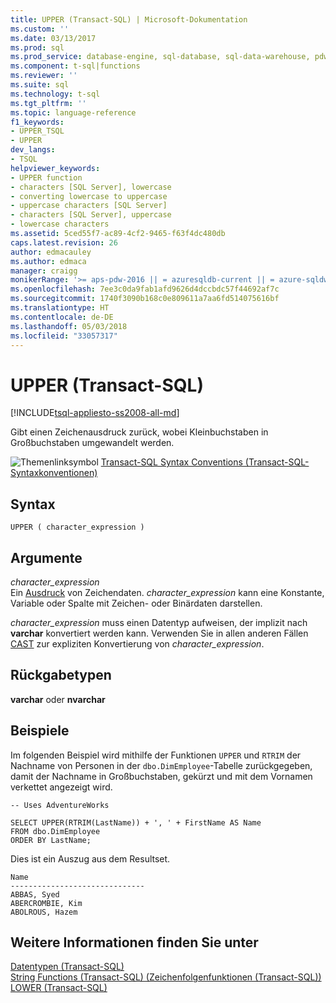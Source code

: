 ```yaml
---
title: UPPER (Transact-SQL) | Microsoft-Dokumentation
ms.custom: ''
ms.date: 03/13/2017
ms.prod: sql
ms.prod_service: database-engine, sql-database, sql-data-warehouse, pdw
ms.component: t-sql|functions
ms.reviewer: ''
ms.suite: sql
ms.technology: t-sql
ms.tgt_pltfrm: ''
ms.topic: language-reference
f1_keywords:
- UPPER_TSQL
- UPPER
dev_langs:
- TSQL
helpviewer_keywords:
- UPPER function
- characters [SQL Server], lowercase
- converting lowercase to uppercase
- uppercase characters [SQL Server]
- characters [SQL Server], uppercase
- lowercase characters
ms.assetid: 5ced55f7-ac89-4cf2-9465-f63f4dc480db
caps.latest.revision: 26
author: edmacauley
ms.author: edmaca
manager: craigg
monikerRange: '>= aps-pdw-2016 || = azuresqldb-current || = azure-sqldw-latest || >= sql-server-2016 || = sqlallproducts-allversions'
ms.openlocfilehash: 7ee3c0da9fab1afd9626d4dccbdc57f44692af7c
ms.sourcegitcommit: 1740f3090b168c0e809611a7aa6fd514075616bf
ms.translationtype: HT
ms.contentlocale: de-DE
ms.lasthandoff: 05/03/2018
ms.locfileid: "33057317"
---
```

# <a name="upper-transact-sql"></a>UPPER (Transact-SQL)
[!INCLUDE[tsql-appliesto-ss2008-all-md](../../includes/tsql-appliesto-ss2008-all-md.md)]

  Gibt einen Zeichenausdruck zurück, wobei Kleinbuchstaben in Großbuchstaben umgewandelt werden.  
  
 ![Themenlinksymbol](../../database-engine/configure-windows/media/topic-link.gif "Topic link icon") [Transact-SQL Syntax Conventions (Transact-SQL-Syntaxkonventionen)](../../t-sql/language-elements/transact-sql-syntax-conventions-transact-sql.md)  
  
## <a name="syntax"></a>Syntax  
  
```  
UPPER ( character_expression )  
```  
  
## <a name="arguments"></a>Argumente  
 *character_expression*  
 Ein [Ausdruck](../../t-sql/language-elements/expressions-transact-sql.md) von Zeichendaten. *character_expression* kann eine Konstante, Variable oder Spalte mit Zeichen- oder Binärdaten darstellen.  
  
 *character_expression* muss einen Datentyp aufweisen, der implizit nach **varchar** konvertiert werden kann. Verwenden Sie in allen anderen Fällen [CAST](../../t-sql/functions/cast-and-convert-transact-sql.md) zur expliziten Konvertierung von *character_expression*.  
  
## <a name="return-types"></a>Rückgabetypen  
 **varchar** oder **nvarchar**  
  
## <a name="examples"></a>Beispiele  
 Im folgenden Beispiel wird mithilfe der Funktionen `UPPER` und `RTRIM` der Nachname von Personen in der `dbo.DimEmployee`-Tabelle zurückgegeben, damit der Nachname in Großbuchstaben, gekürzt und mit dem Vornamen verkettet angezeigt wird.  
  
```  
-- Uses AdventureWorks  
  
SELECT UPPER(RTRIM(LastName)) + ', ' + FirstName AS Name  
FROM dbo.DimEmployee  
ORDER BY LastName;  
```  
  
 Dies ist ein Auszug aus dem Resultset.  
  
 ```
Name
------------------------------
ABBAS, Syed
ABERCROMBIE, Kim
ABOLROUS, Hazem
 ```  
  
## <a name="see-also"></a>Weitere Informationen finden Sie unter  
 [Datentypen &#40;Transact-SQL&#41;](../../t-sql/data-types/data-types-transact-sql.md)   
 [String Functions &#40;Transact-SQL&#41; (Zeichenfolgenfunktionen &#40;Transact-SQL&#41;)](../../t-sql/functions/string-functions-transact-sql.md)  
 [LOWER &#40;Transact-SQL&#41;](../../t-sql/functions/lower-transact-sql.md)  
  
  

